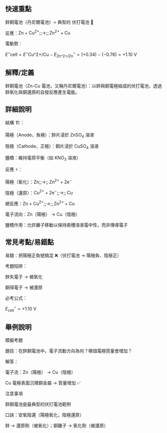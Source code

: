 ## 快速重點

鋅銅電池（丹尼爾電池）= 典型的 伏打電池 🔋

反應：$\mathrm{Zn + Cu^{2+} ;;\rightarrow;; Zn^{2+} + Cu}$

電動勢：

$E^{\circ}{\text{cell}} = E^{\circ}{\text{Cu^{2+}/Cu}} - E^{\circ}_{\text{Zn^{2+}/Zn}} = (+0.34) - (-0.76) = +1.10 \ \mathrm{V}$


## 解釋/定義

鋅銅電池（Zn-Cu 電池，又稱丹尼爾電池）：以鋅與銅電極組成的伏打電池，透過鋅氧化與銅還原的自發反應產生電能。


## 詳細說明

結構 🏗️：

陽極（Anode，負極）：鋅片浸於 $\mathrm{ZnSO_{4}}$ 溶液

陰極（Cathode，正極）：銅片浸於 $\mathrm{CuSO_{4}}$ 溶液

鹽橋：維持電荷平衡（如 $\mathrm{KNO_{3}}$ 溶液）

反應 ⚡：

陽極（氧化）：$\mathrm{Zn ;;\rightarrow;; Zn^{2+} + 2e^{-}}$

陰極（還原）：$\mathrm{Cu^{2+} + 2e^{-} ;;\rightarrow;; Cu}$

總反應：$\mathrm{Zn + Cu^{2+} ;;\rightarrow;; Zn^{2+} + Cu}$

電子流向：Zn（陽極） → Cu（陰極）

鹽橋作用：允許離子移動以保持兩槽溶液電中性，而非傳導電子


## 常見考點/易錯點

易錯：把陽極正負號搞混 ❌（伏打電池 → 陽極負、陰極正）

考題陷阱：

鋅失電子 → 被氧化

銅得電子 → 被還原

必考公式：

$E^{\circ}_{\text{cell}} = +1.10 \ \mathrm{V}$


## 舉例說明

模擬考題

題目：在鋅銅電池中，電子流動方向為何？哪個電極質量會增加？

解答：

電子流：Zn（陽極） → Cu（陰極）

Cu 電極表面沉積銅金屬 → 質量增加 ✅

注意事項

鋅銅電池是最典型的伏打電池範例

口訣：安氧陰還（陽極氧化，陰極還原）

鋅 → 還原劑（被氧化）；銅離子 → 氧化劑（被還原）
